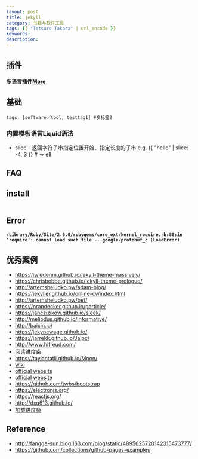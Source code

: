 ```yaml
---
layout: post
title: jekyll
category: 书籍与软件工具
tags: {{ "Tetsuro Takara" | url_encode }}
keywords:
description: 
---
```


## 插件

#### 多语言插件[More](http://jekyll-langs.liaohuqiu.net/cn/)

## 基础

```
tags: [software／tool, testtag1] #多标签2
```

### 内置模板语言Liquid语法

* slice - 返回字符子串指定位置开始、指定长度的子串 e.g. {{ "hello" | slice: -4, 3 }} # => ell

## FAQ

## install

```MAC
```

## Error

#### `/Library/Ruby/Site/2.6.0/rubygems/core_ext/kernel_require.rb:88:in 'require': cannot load such file -- google/protobuf_c (LoadError)`

## 优秀案例

* <https://iwiedenm.github.io/jekyll-theme-massively/>
* <https://chrisbobbe.github.io/jekyll-theme-prologue/>
* <http://artemsheludko.pw/adam-blog/>
* <https://jekyller.github.io/online-cv/index.html>
* <http://artemsheludko.pw/bef/>
* <https://nrandecker.github.io/particle/>
* <https://janczizikow.github.io/sleek/>
* <http://meliodus.github.io/informative/>
* <http://baixin.io/>
* <https://jekynewage.github.io/>
* <https://jarrekk.github.io/Jalpc/>
* <http://www.hifreud.com/>
* [阅读进度条](http://alexanderussell.org/progress-for-jekyll/)
* <https://taylantatli.github.io/Moon/>
* [wiki](http://idratherbewriting.com/documentation-theme-jekyll/index.html)
* [official website](http://obaez.com/)
* [official website](https://volny.github.io/creative-theme-jekyll/)
* <https://github.com/twbs/bootstrap>
* <https://electronjs.org/>
* <https://reactjs.org/>
* <http://dxq613.github.io/>
* [加载进度条](https://github.com/hehedahhd/hehedahhd.github.io)

## Reference
* <http://fangge-sun.blog.163.com/blog/static/4895625720142315473777/>
* <https://github.com/collections/github-pages-examples>
